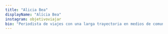 ```yaml
---
title: "Alicia Bea"
displayName: "Alícia Bea"
instagram: objetivoviajar
bio: "Periodista de viajes con una larga trayectoria en medios de comunicación, que dio el salto a la esfera digital con el blog 'Objetivo Viajar' hace una década. En Etheria Magazine comparte, con mimo y detalle, sus experiencias viajeras por el mundo."
---
```



